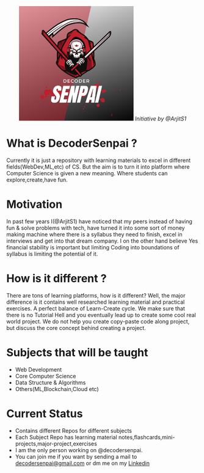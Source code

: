 <p align="center">
  <img width="300px" height="300px" src = "https://github.com/decodersenpai/decodersenpai/blob/main/DecoderSenpai_logo.png"/>
  <i>Initiative by @ArjitS1</i>
</p>
  
# What is DecoderSenpai ?

Currently it is just a repository with learning materials to excel in different fields(WebDev,ML,etc) of CS. But the aim is to turn it into platform where Computer Science is given a new meaning. Where students can explore,create,have fun.

# Motivation

In past few years I(@ArjitS1) have noticed that my peers instead of having fun & solve problems with tech, have turned it into some sort of money making machine where there is a syllabus they need to finish, excel in interviews and get into that dream company. I on the other hand believe Yes financial stability is important but limiting Coding into boundations of syllabus is limiting the potential of it.

# How is it different ?

There are tons of learning platforms, how is it different? 
Well, the major difference is it contains well researched learning material and practical exercises. A perfect balance of Learn-Create cycle. We make sure that there is no Tutorial Hell and you eventually lead up to create some cool real world project. We do not help you create copy-paste code along project, but discuss the core concept behind creating a project.

# Subjects that will be taught 

- Web Development
- Core Computer Science
- Data Structure & Algorithms
- Others(ML,Blockchain,Cloud etc)

# Current Status

* Contains different Repos for different subjects
* Each Subject Repo has learning material notes,flashcards,mini-projects,major-project,exercises
* I am the only person working on @decodersenpai.
* You can join me if you want by sending a mail to decodersenpai@gmail.com or dm me on my [Linkedin](https://www.linkedin.com/in/arjit-sharma-0348b0151/) 
